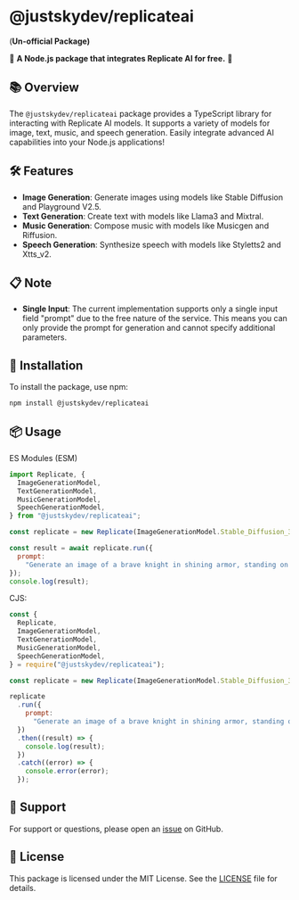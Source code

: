 # @justskydev/replicateai

(**Un-official Package)**

🚀 **A Node.js package that integrates Replicate AI for free.** 🚀

## 📚 Overview

The `@justskydev/replicateai` package provides a TypeScript library for interacting with Replicate AI models. It supports a variety of models for image, text, music, and speech generation. Easily integrate advanced AI capabilities into your Node.js applications!

## 🛠 Features

- **Image Generation**: Generate images using models like Stable Diffusion and Playground V2.5.
- **Text Generation**: Create text with models like Llama3 and Mixtral.
- **Music Generation**: Compose music with models like Musicgen and Riffusion.
- **Speech Generation**: Synthesize speech with models like Styletts2 and Xtts_v2.

## 📋 Note

- **Single Input**: The current implementation supports only a single input field "prompt" due to the free nature of the service. This means you can only provide the prompt for generation and cannot specify additional parameters.

## 🚀 Installation

To install the package, use npm:

```bash
npm install @justskydev/replicateai
```

## 📦 Usage

ES Modules (ESM)

```javascript
import Replicate, {
  ImageGenerationModel,
  TextGenerationModel,
  MusicGenerationModel,
  SpeechGenerationModel,
} from "@justskydev/replicateai";

const replicate = new Replicate(ImageGenerationModel.Stable_Diffusion_3);

const result = await replicate.run({
  prompt:
    "Generate an image of a brave knight in shining armor, standing on a hilltop with a dramatic sunset in the background.",
});
console.log(result);
```

CJS:

```javascript
const {
  Replicate,
  ImageGenerationModel,
  TextGenerationModel,
  MusicGenerationModel,
  SpeechGenerationModel,
} = require("@justskydev/replicateai");

const replicate = new Replicate(ImageGenerationModel.Stable_Diffusion_3);

replicate
  .run({
    prompt:
      "Generate an image of a brave knight in shining armor, standing on a hilltop with a dramatic sunset in the background.",
  })
  .then((result) => {
    console.log(result);
  })
  .catch((error) => {
    console.error(error);
  });
```

## 💬 Support

For support or questions, please open an [issue]() on GitHub.

## 📝 License

This package is licensed under the MIT License. See the [LICENSE](./LICENSE) file for details.
